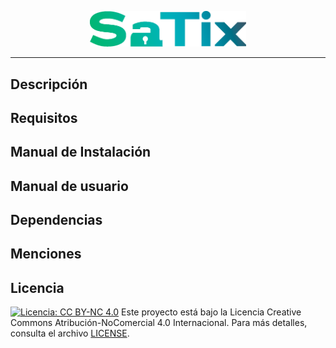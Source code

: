 
<p align="center">
  <img src="logo.png" alt="SaTix" width="250">
</p>

---

## Descripción
 
## Requisitos

## Manual de Instalación

## Manual de usuario
 
## Dependencias
 
## Menciones

## Licencia
[![Licencia: CC BY-NC 4.0](https://img.shields.io/badge/Licencia-CC%20BY--NC%204.0-blue.svg)](https://creativecommons.org/licenses/by-nc/4.0/legalcode)
Este proyecto está bajo la Licencia Creative Commons Atribución-NoComercial 4.0 Internacional. Para más detalles, consulta el archivo [LICENSE](LICENSE).
